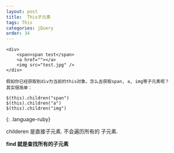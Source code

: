 ```yaml
---
layout: post
title:  This子元素
tags: This
categories: jQuery
order: 34
---
```



~~~
<div>
    <span>span test</span>
    <a href=""></a>
    <img src="test.jpg" />
</div>

假如你已经获取到div为当前的this对象，怎么去获取span, a, img等子元素呢？
其实很简单：

$(this).children("span")
$(this).children("a")
$(this).children("img")
~~~
{: .language-ruby}


childeren 是直接子元素. 不会遍历所有的 子元素.


**find 就是查找所有的子元素**


